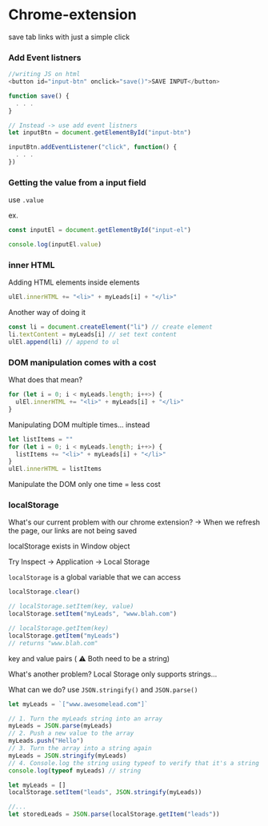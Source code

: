 # Chrome-extension
save tab links with just a simple click

### Add Event listners

``` javascript
//writing JS on html
<button id="input-btn" onclick="save()">SAVE INPUT</button>

function save() {
  . . .
}

// Instead -> use add event listners
let inputBtn = document.getElementById("input-btn")

inputBtn.addEventListener("click", function() {
  . . .
})
```

### Getting the value from a input field

use `.value`

ex.
``` javascript
const inputEl = document.getElementById("input-el")

console.log(inputEl.value)
```

### inner HTML

Adding HTML elements inside elements

``` javascript
ulEl.innerHTML += "<li>" + myLeads[i] + "</li>"
```
Another way of doing it

``` javascript
const li = document.createElement("li") // create element
li.textContent = myLeads[i] // set text content
ulEl.append(li) // append to ul
```

### DOM manipulation comes with a cost

What does that mean?

``` javascript
for (let i = 0; i < myLeads.length; i++>) {
  ulEl.innerHTML += "<li>" + myLeads[i] + "</li>"
}
```
Manipulating DOM multiple times... instead

``` javascript
let listItems = ""
for (let i = 0; i < myLeads.length; i++>) {
  listItems += "<li>" + myLeads[i] + "</li>"
}
ulEl.innerHTML = listItems
```

Manipulate the DOM only one time = less cost

### localStorage

What's our current problem with our chrome extension?
-> When we refresh the page, our links are not being saved

localStorage exists in Window object

Try
Inspect -> Application -> Local Storage

`localStorage` is a global variable that we can access

``` javascript
localStorage.clear()

// localStorage.setItem(key, value)
localStorage.setItem("myLeads", "www.blah.com")

// localStorage.getItem(key)
localStorage.getItem("myLeads")
// returns "www.blah.com"
```
key and value pairs ( ⚠️ Both need to be a string)

What's another problem?
Local Storage only supports strings...

What can we do?
use `JSON.stringify()` and `JSON.parse()`

``` javascript
let myLeads = `["www.awesomelead.com"]`

// 1. Turn the myLeads string into an array
myLeads = JSON.parse(myLeads)
// 2. Push a new value to the array
myLeads.push("Hello")
// 3. Turn the array into a string again
myLeads = JSON.stringify(myLeads)
// 4. Console.log the string using typeof to verify that it's a string
console.log(typeof myLeads) // string
```

``` javascript
let myLeads = []
localStorage.setItem("leads", JSON.stringify(myLeads))

//...
let storedLeads = JSON.parse(localStorage.getItem("leads"))
```
